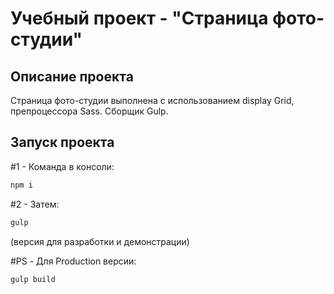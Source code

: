# Учебный проект - "Страница фото-студии"

## Описание проекта
Страница фото-студии выполнена с использованием display Grid, препроцессора Sass.
Сборщик Gulp.

## Запуск проекта
#1 - Команда в консоли:
```Javascript
npm i
```
#2 - Затем:
```Javascript
gulp
```
(версия для разработки и демонстрации)

#PS - Для Production версии:
```Javascript
gulp build
```
